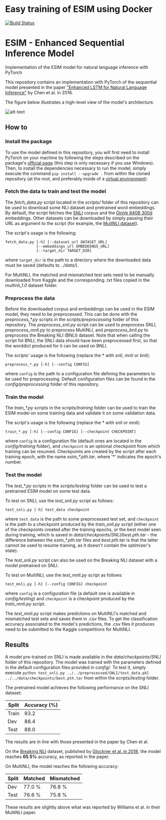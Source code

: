 # Easy training of ESIM using Docker

[![Build Status](https://travis-ci.com/grzegorzwojdyga/ESIM.svg?branch=master)](https://travis-ci.com/grzegorzwojdyga/ESIM)



# ESIM - Enhanced Sequential Inference Model
Implementation of the ESIM model for natural language inference with PyTorch

This repository contains an implementation with PyTorch of the sequential model presented in the paper 
["Enhanced LSTM for Natural Language Inference"](https://arxiv.org/pdf/1609.06038.pdf) by Chen et al. in 2016.

The figure below illustrates a high-level view of the model's architecture.

![alt-text](./esim.png)

## How to
### Install the package
To use the model defined in this repository, you will first need to install PyTorch on your machine by following the steps
described on the package's [official page](https://pytorch.org/get-started/locally/) (this step is only necessary if you use
Windows).
Then, to install the dependencies necessary to run the model, simply execute the command `pip install --upgrade .` from within
the cloned repository (at the root, and preferably inside of a [virtual environment](https://docs.python.org/3/tutorial/venv.html)).

### Fetch the data to train and test the model
The *fetch_data.py* script located in the *scripts/* folder of this repository can be used to download some NLI dataset and
pretrained word embeddings. By default, the script fetches the [SNLI](https://nlp.stanford.edu/projects/snli/) corpus and
the [GloVe 840B 300d](https://nlp.stanford.edu/projects/glove/) embeddings. Other datasets can be downloaded by simply passing
their URL as argument to the script (for example, the [MultNLI dataset](https://www.nyu.edu/projects/bowman/multinli/)).

The script's usage is the following:
```
fetch_data.py [-h] [--dataset_url DATASET_URL]
              [--embeddings_url EMBEDDINGS_URL]
              [--target_dir TARGET_DIR]
```
where `target_dir` is the path to a directory where the downloaded data must be saved (defaults to *../data/*).

For MultiNLI, the matched and mismatched test sets need to be manually downloaded from Kaggle and the corresponding .txt files 
copied in the *multinli_1.0* dataset folder.

### Preprocess the data
Before the downloaded corpus and embeddings can be used in the ESIM model, they need to be preprocessed. This can be done with
the *preprocess_\*.py* scripts in the *scripts/preprocessing* folder of this repository. The *preprocess_snli.py* script can be 
used to preprocess SNLI, *preprocess_mnli.py* to preprocess MultiNLI, and *preprocess_bnli.py* to preprocess the Breaking NLI 
(BNLI) dataset. Note that when calling the script fot BNLI, the SNLI data should have been preprocessed first, so that the 
worddict produced for it can be used on BNLI.

The scripts' usage is the following (replace the \* with *snli*, *mnli* or *bnli*):
```
preprocess_*.py [-h] [--config CONFIG]
```
where `config` is the path to a configuration file defining the parameters to be used for preprocessing. Default 
configuration files can be found in the *config/preprocessing* folder of this repository.

### Train the model
The *train_\*.py* scripts in the *scripts/training* folder can be used to train the ESIM model on some training data and 
validate it on some validation data.

The script's usage is the following (replace the \* with *snli* or *mnli*):
```
train_*.py [-h] [--config CONFIG] [--checkpoint CHECKPOINT]
```
where `config` is a configuration file (default ones are located in the *config/training* folder), and `checkpoint` is an 
optional checkpoint from which training can be resumed. Checkpoints are created by the script after each training epoch, with 
the name *esim_\*.pth.tar*, where '\*' indicates the epoch's number.

### Test the model
The *test_\*.py* scripts in the *scripts/testing* folder can be used to test a pretrained ESIM model on some test data.

To test on SNLI, use the *test_snli.py* script as follows:
```
test_snli.py [-h] test_data checkpoint
```
where `test_data` is the path to some preprocessed test set, and `checkpoint` is the path to a checkpoint produced by the 
*train_snli.py* script (either one of the checkpoints created after the training epochs, or the best model seen during 
training, which is saved in *data/checkpoints/SNLI/best.pth.tar* - the difference between the *esim_\*.pth.tar* files and 
*best.pth.tar* is that the latter cannot be used to resume training, as it doesn't contain the optimizer's state).

The *test_snli.py* script can also be used on the Breaking NLI dataset with a model pretrained on SNLI.

To test on MultiNLI, use the *test_mnli.py* script as follows:
```
test_mnli.py [-h] [--config CONFIG] checkpoint
```
where `config` is a configuration file (a default one is available in *config/testing*) and `checkpoint` is a checkpoint 
produced by the *train_mnli.py* script.

The *test_mnli.py* script makes predictions on MultiNLI's matched and mismatched test sets and saves them in .csv files.
To get the classification accuracy associated to the model's predictions, the .csv files it produces need to be submitted
to the Kaggle competitions for MultiNLI.

## Results
A model pre-trained on SNLI is made available in the *data/checkpoints/SNLI* folder of this repository. The model was trained
with the parameters defined in the default configuration files provided in *config/*.
To test it, simply execute `python test_snli.py ../../preprocessed/SNLI/test_data.pkl ../../data/checkpoints/best.pth.tar`
from within the *scripts/testing* folder.

The pretrained model achieves the following performance on the SNLI dataset:

| Split | Accuracy (%) |
|-------|--------------|
| Train |     93.2     |
| Dev   |     88.4     |
| Test  |     88.0     |

The results are in line with those presented in the paper by Chen et al.

On the [Breaking NLI](https://github.com/BIU-NLP/Breaking_NLI) dataset, published by [Glockner et al. in 2018](https://arxiv.org/pdf/1805.02266.pdf), the model reaches **65.5%** accuracy, as reported in the paper.

On MultiNLI, the model reaches the following accuracy:

| Split | Matched | Mismatched |
|-------|---------|------------|
| Dev   |  77.0 % |   76.8 %   |
| Test  |  76.6 % |   75.8 %   |

These results are slightly above what was reported by Williams et al. in their MultiNLI paper.
